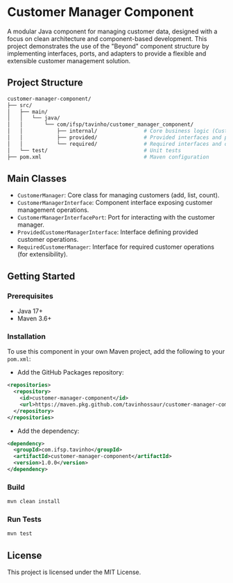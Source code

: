 # Customer Manager Component

A modular Java component for managing customer data, designed with a focus on clean architecture and component-based development. This project demonstrates the use of the "Beyond" component structure by implementing interfaces, ports, and adapters to provide a flexible and extensible customer management solution.

## Project Structure

```bash
customer-manager-component/
├── src/
│   ├── main/
│   │   └── java/
│   │       └── com/ifsp/tavinho/customer_manager_component/
│   │           ├── internal/               # Core business logic (CustomerManager)
│   │           ├── provided/               # Provided interfaces and ports
│   │           └── required/               # Required interfaces and outbox ports
│   └── test/                               # Unit tests
├── pom.xml                                 # Maven configuration
```

## Main Classes

- `CustomerManager`: Core class for managing customers (add, list, count).
- `CustomerManagerInterface`: Component interface exposing customer management operations.
- `CustomerManagerInterfacePort`: Port for interacting with the customer manager.
- `ProvidedCustomerManagerInterface`: Interface defining provided customer operations.
- `RequiredCustomerManager`: Interface for required customer operations (for extensibility).

## Getting Started

### Prerequisites

- Java 17+
- Maven 3.6+

### Installation

To use this component in your own Maven project, add the following to your `pom.xml`:

- Add the GitHub Packages repository:

```xml
<repositories>
  <repository>
    <id>customer-manager-component</id>
    <url>https://maven.pkg.github.com/tavinhossaur/customer-manager-component</url>
  </repository>
</repositories>
```

- Add the dependency:

```xml
<dependency>
  <groupId>com.ifsp.tavinho</groupId>
  <artifactId>customer-manager-component</artifactId>
  <version>1.0.0</version>
</dependency>
```

### Build

```bash
mvn clean install
```

### Run Tests

```bash
mvn test
```

## License

This project is licensed under the MIT License.
